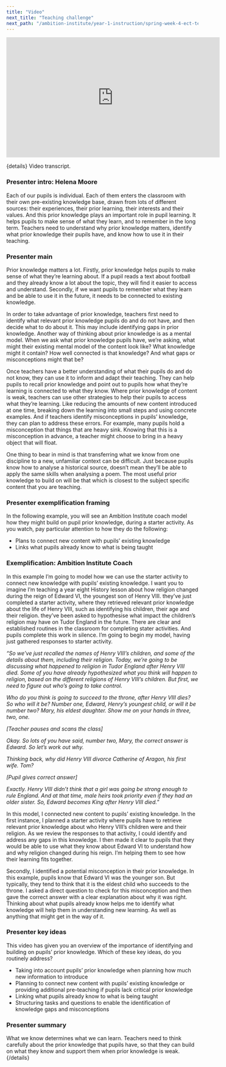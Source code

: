 ```yaml
---
title: "Video"
next_title: "Teaching challenge"
next_path: "/ambition-institute/year-1-instruction/spring-week-4-ect-teaching-challenge"
---
```


<iframe width="560" height="315" src="https://www.youtube.com/embed/jv59fPBxEt8" title="YouTube video player" frameborder="0" allow="accelerometer; autoplay; clipboard-write; encrypted-media; gyroscope; picture-in-picture; web-share" allowfullscreen></iframe>

{details}
Video transcript.

### Presenter intro: Helena Moore

Each of our pupils is individual. Each of them enters the classroom with their own
pre-existing knowledge base, drawn from lots of different sources: their experiences,
their prior learning, their interests and their values. And this prior knowledge
plays an important role in pupil learning. It helps pupils to make sense of what
they learn, and to remember in the long term. Teachers need to understand why prior
knowledge matters, identify what prior knowledge their pupils have, and know how
to use it in their teaching.

### Presenter main

Prior knowledge matters a lot. Firstly, prior knowledge helps pupils to make sense
of what they’re learning about. If a pupil reads a text about football and they already
know a lot about the topic, they will find it easier to access and understand. Secondly,
if we want pupils to remember what they learn and be able to use it in the future,
it needs to be connected to existing knowledge.

In order to take advantage of prior knowledge, teachers first need to identify what relevant prior knowledge pupils do and do not have, and then decide what to do about it. This may include identifying gaps in prior knowledge. Another way of thinking about prior knowledge is as a mental model. When we ask what prior knowledge pupils have, we’re asking, what might their existing mental model of the content look like? What knowledge might it contain? How well connected is that knowledge? And what gaps or misconceptions might that be?

Once teachers have a better understanding of what their pupils do and do not know, they can use it to inform and adapt their teaching. They can help pupils to recall prior knowledge and point out to pupils how what they’re learning is connected to what they know. Where prior knowledge of content is weak, teachers can use other strategies to help their pupils to access what they’re learning. Like reducing the amounts of new content introduced at one time, breaking down the learning into small steps and using concrete examples. And if teachers identify misconceptions in pupils’ knowledge, they can plan to address these errors. For example, many pupils hold a misconception that things that are heavy sink. Knowing that this is a misconception in advance, a teacher might choose to bring in a heavy object that will float.

One thing to bear in mind is that transferring what we know from one discipline to a new, unfamiliar context can be difficult. Just because pupils know how to analyse a historical source, doesn’t mean they’ll be able to apply the same skills when analysing a poem. The most useful prior knowledge to build on will be that which is closest to the subject specific content that you are teaching.

### Presenter exemplification framing

In the following example, you will see an Ambition Institute coach model how they
might build on pupil prior knowledge, during a starter activity. As you watch, pay
particular attention to how they do the following:

- Plans to connect new content with pupils’ existing knowledge
- Links what pupils already know to what is being taught

### Exemplification: Ambition Institute Coach

In this example I’m going to model how we can use the starter activity to
connect new knowledge with pupils’ existing knowledge. I want you to imagine I’m
teaching a year eight History lesson about how religion changed during the reign
of Edward VI, the youngest son of Henry VIII. they’ve just completed a starter
activity, where they retrieved relevant prior knowledge about the life of Henry
VIII, such as identifying his children, their age and their religion. they’ve
been asked to hypothesise what impact the children’s religion may have on Tudor
England in the future. There are clear and established routines in the classroom
for completing stater activities. And pupils complete this work in silence. I’m
going to begin my model, having just gathered responses to starter activity.

_“So we’ve just recalled the names of Henry VIII’s children, and some of the details about them, including their religion. Today, we’re going to be discussing what happened to religion in Tudor England after Henry VIII died. Some of you have already hypothesized what you think will happen to religion, based on the different religions of Henry VIII’s children. But first, we need to figure out who’s going to take control._

_Who do you think is going to succeed to the throne, after Henry VIII dies? So who will it be? Number one, Edward, Henry’s youngest child, or will it be number two? Mary, his eldest daughter. Show me on your hands in three, two, one._

_[Teacher pauses and scans the class]_

_Okay. So lots of you have said, number two, Mary, the correct answer is Edward. So let’s work out why._

_Thinking back, why did Henry VIII divorce Catherine of Aragon, his first wife. Tom?_

_[Pupil gives correct answer]_

_Exactly. Henry VIII didn’t think that a girl was going be strong enough to rule England. And at that time, male heirs took priority even if they had an older sister. So, Edward becomes King after Henry VIII died.”_

In this model, I connected new content to pupils’ existing knowledge. In the first instance, I planned a starter activity where pupils have to retrieve relevant prior knowledge about who Henry VIII’s children were and their religion. As we review the responses to that activity, I could identify and address any gaps in this knowledge. I then made it clear to pupils that they would be able to use what they know about Edward VI to understand how and why religion changed during his reign. I’m helping them to see how their learning fits together.

Secondly, I identified a potential misconception in their prior knowledge. In this example, pupils know that Edward VI was the younger son. But typically, they tend to think that it is the eldest child who succeeds to the throne. I asked a direct question to check for this misconception and then gave the correct answer with a clear explanation about why it was right. Thinking about what pupils already know helps me to identify what knowledge will help them in understanding new learning. As well as anything that might get in the way of it.

### Presenter key ideas

This video has given you an overview of the importance of identifying and building
on pupils’ prior knowledge. Which of these key ideas, do you routinely address?

- Taking into account pupils’ prior knowledge when planning how much new information to introduce
- Planning to connect new content with pupils’ existing knowledge or providing additional pre-teaching if pupils lack critical prior knowledge
- Linking what pupils already know to what is being taught
- Structuring tasks and questions to enable the identification of knowledge gaps and misconceptions

### Presenter summary

What we know determines what we can learn. Teachers need to think carefully
about the prior knowledge that pupils have, so that they can build on what they
know and support them when prior knowledge is weak. {/details}
